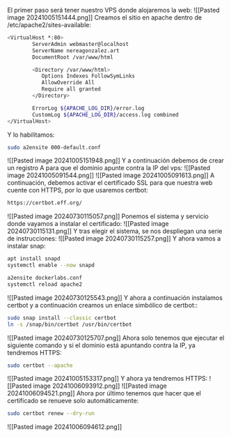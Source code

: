 El primer paso será tener nuestro VPS donde alojaremos la web:
![[Pasted image 20241005151444.png]]
Creamos el sitio en apache dentro de /etc/apache2/sites-available:
```bash
<VirtualHost *:80>
        ServerAdmin webmaster@localhost
        ServerName nereagonzalez.art
        DocumentRoot /var/www/html

        <Directory /var/www/html>
           Options Indexes FollowSymLinks
           AllowOverride All
           Require all granted
        </Directory>

        ErrorLog ${APACHE_LOG_DIR}/error.log
        CustomLog ${APACHE_LOG_DIR}/access.log combined
</VirtualHost>
```
Y lo habilitamos:
```bash
sudo a2ensite 000-default.conf
```
![[Pasted image 20241005151948.png]]
Y a continuación debemos de crear un registro A para que el dominio apunte contra la IP del vps:
![[Pasted image 20241005091544.png]]
![[Pasted image 20241005091613.png]]
A continuación, debemos activar el certificado SSL para que nuestra web cuente con HTTPS, por lo que usaremos certbot:
```bash
https://certbot.eff.org/
```
![[Pasted image 20240730115057.png]]
Ponemos el sistema y servicio donde vayamos a instalar el certificado:
![[Pasted image 20240730115131.png]]
Y tras elegir el sistema, se nos despliegan una serie de instrucciones:
![[Pasted image 20240730115257.png]]
Y ahora vamos a instalar snap:
```bash
apt install snapd
systemctl enable --now snapd
```

```bash
a2ensite dockerlabs.conf
systemctl reload apache2
```
![[Pasted image 20240730125543.png]]
Y ahora a continuación instalamos certbot y a continuación creamos un enlace simbólico de certbot::
```bash
sudo snap install --classic certbot
ln -s /snap/bin/certbot /usr/bin/certbot
```
![[Pasted image 20240730125707.png]]
Ahora solo tenemos que ejecutar el siguiente comando y si el dominio está apuntando contra la IP, ya tendremos HTTPS:
```bash
sudo certbot --apache
```
![[Pasted image 20241005153317.png]]
Y ahora ya tendremos HTTPS:
![[Pasted image 20241006093912.png]]
![[Pasted image 20241006094521.png]]
Ahora por último tenemos que hacer que el certificado se renueve solo automáticamente:
```bash
sudo certbot renew --dry-run
```
![[Pasted image 20241006094612.png]]

